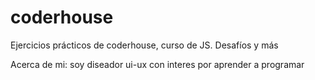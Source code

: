 # coderhouse
Ejercicios prácticos de coderhouse, curso de JS. Desafíos y más

Acerca de mi: soy diseador ui-ux con interes por aprender a programar

